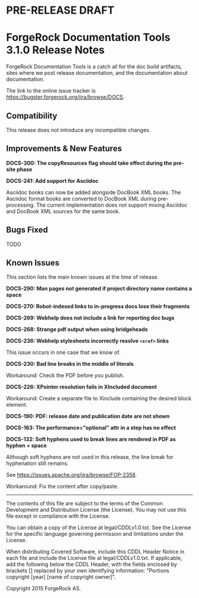 # PRE-RELEASE DRAFT

# ForgeRock Documentation Tools 3.1.0 Release Notes

ForgeRock Documentation Tools is a catch all for the doc build artifacts,
sites where we post release documentation,
and the documentation about documentation.

The link to the online issue tracker is
<https://bugster.forgerock.org/jira/browse/DOCS>.

## Compatibility

This release does not introduce any incompatible changes.


## Improvements & New Features

**DOCS-300: The copyResources flag should take effect during the pre-site phase**

**DOCS-241: Add support for Asciidoc**

Asciidoc books can now be added alongside DocBook XML books.
The Asciidoc format books are converted to DocBook XML during pre-processing.
The current implementation does not support mixing
Asciidoc and DocBook XML sources for the same book.


## Bugs Fixed

TODO

## Known Issues

This section lists the main known issues at the time of release.

**DOCS-290: Man pages not generated if project directory name contains a space**

**DOCS-270: Robot-indexed links to in-progress docs lose their fragments**

**DOCS-269: Webhelp does not include a link for reporting doc bugs**

**DOCS-268: Strange pdf output when using bridgeheads**

**DOCS-236: Webhelp stylesheets incorrectly resolve `<xref>` links**

This issue occurs in one case that we know of.

**DOCS-230: Bad line breaks in the middle of literals**

Workaround: Check the PDF before you publish.

**DOCS-226: XPointer resolution fails in XIncluded document**

Workaround: Create a separate file to Xinclude containing the desired block element.

**DOCS-190: PDF: release date and publication date are not shown**

**DOCS-163: The performance="optional" attr in a step has no effect**

**DOCS-132: Soft hyphens used to break lines are rendered in PDF as hyphen + space**

Although soft hyphens are not used in this release,
the line break for hyphenation still remains.

See <https://issues.apache.org/jira/browse/FOP-2358>.

Workaround: Fix the content after copy/paste.


* * *

The contents of this file are subject to the terms of the Common Development and
Distribution License (the License). You may not use this file except in compliance with the
License.

You can obtain a copy of the License at legal/CDDLv1.0.txt. See the License for the
specific language governing permission and limitations under the License.

When distributing Covered Software, include this CDDL Header Notice in each file and include
the License file at legal/CDDLv1.0.txt. If applicable, add the following below the CDDL
Header, with the fields enclosed by brackets [] replaced by your own identifying
information: "Portions copyright [year] [name of copyright owner]".

Copyright 2015 ForgeRock AS.
